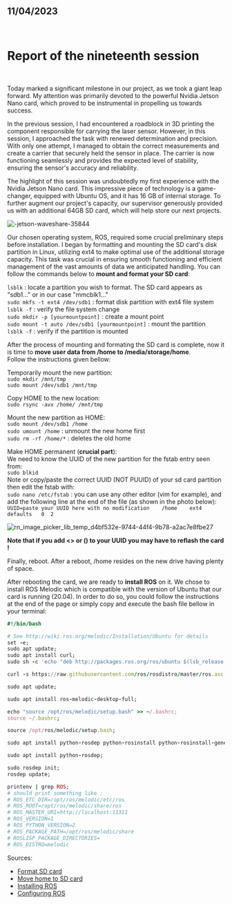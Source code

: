 ## 11/04/2023

<br />

# Report of the nineteenth session

<br />

Today marked a significant milestone in our project, as we took a giant leap forward. My attention was primarily devoted to the powerful Nvidia Jetson Nano card, which proved to be instrumental in propelling us towards success.<br />

In the previous session, I had encountered a roadblock in 3D printing the component responsible for carrying the laser sensor. However, in this session, I approached the task with renewed determination and precision. With only one attempt, I managed to obtain the correct measurements and create a carrier that securely held the sensor in place. The carrier is now functioning seamlessly and provides the expected level of stability, ensuring the sensor's accuracy and reliability.<br />

The highlight of this session was undoubtedly my first experience with the Nvidia Jetson Nano card. This impressive piece of technology is a game-changer, equipped with Ubuntu OS, and it has 16 GB of internal storage. To further augment our project's capacity, our supervisor generously provided us with an additional 64GB SD card, which will help store our next projects.<br />

![-jetson-waveshare-35844](https://user-images.githubusercontent.com/115218309/232207341-64b2d813-9357-45a4-a94c-97a9792ac67f.jpg)

Our chosen operating system, ROS, required some crucial preliminary steps before installation. I began by formatting and mounting the SD card's disk partition in Linux, utilizing ext4 to make optimal use of the additional storage capacity. This task was crucial in ensuring smooth functioning and efficient management of the vast amounts of data we anticipated handling. You can follow the commands below to **mount and format your SD card**:<br />

`lsblk` : locate a partition you wish to format. The SD card appears as "sdb1..." or in our case "mmcblk1..."<br />
`sudo mkfs -t ext4 /dev/sdb1` : format disk partition with ext4 file system<br />
`lsblk -f` : verify the file system change<br />
`sudo mkdir -p [yourmountpoint]` : create a mount point<br />
`sudo mount -t auto /dev/sdb1 [yourmountpoint]` : mount the partition<br />
`lsblk -f` : verify if the partition is mounted<br />

After the process of mounting and formating the SD card is complete, now it is time to **move user data from /home to /media/storage/home**.<br />
Follow the instructions given bellow:<br />

Temporarily mount the new partition:<br />
`sudo mkdir /mnt/tmp`<br />
`sudo mount /dev/sdb1 /mnt/tmp`<br />

Copy HOME to the new location:<br />
`sudo rsync -avx /home/ /mnt/tmp`<br />

Mount the new partition as HOME:<br />
`sudo mount /dev/sdb1 /home`<br />
`sudo umount /home` : unmount the new home first<br />
`sudo rm -rf /home/*` : deletes the old home<br />

Make HOME permanent (**crucial part**):<br />
We need to know the UUID of the new partition for the fstab entry seen from:<br />
`sudo blkid`<br />
Note or copy/paste the correct UUID (NOT PUUID) of your sd card partition then edit the fstab with:<br />
`sudo nano /etc/fstab` : you can use any other editor (vim for example), and add the following line at the end of the file (as shown in the photo below):
`UUID=paste your UUID here with no modification    /home    ext4    defaults   0  2`<br />

![rn_image_picker_lib_temp_d4bf532e-9744-44f4-9b78-a2ac7e8fbe27](https://github.com/anasderkaoui/AutoRCX/assets/115218309/bf36cb6d-6b42-49b1-afd8-848764568a2e)

**Note that if you add <> or () to your UUID you may have to reflash the card !**

Finally, reboot. After a reboot, /home resides on the new drive having plenty of space.<br />

After rebooting the card, we are ready to **install ROS** on it. We chose to install ROS Melodic which is compatible with the version of Ubuntu that our card is running (20.04). In order to do so, you could follow the instructions at the end of the page or simply copy and execute the bash file bellow in your terminal:<br />
```ruby
#!/bin/bash

# See http://wiki.ros.org/melodic/Installation/Ubuntu for details
set -e;
sudo apt update;
sudo apt install curl;
sudo sh -c 'echo "deb http://packages.ros.org/ros/ubuntu $(lsb_release -sc) main" > /etc/apt/sources.list.d/ros-latest.list';

curl -s https://raw.githubusercontent.com/ros/rosdistro/master/ros.asc | sudo apt-key add -;

sudo apt update;

sudo apt install ros-melodic-desktop-full;

echo "source /opt/ros/melodic/setup.bash" >> ~/.bashrc;
source ~/.bashrc;

source /opt/ros/melodic/setup.bash;

sudo apt install python-rosdep python-rosinstall python-rosinstall-generator python-wstool build-essential;

sudo apt install python-rosdep;

sudo rosdep init;
rosdep update;

printenv | grep ROS;
# should print something like :
# ROS_ETC_DIR=/opt/ros/melodic/etc/ros
# ROS_ROOT=/opt/ros/melodic/share/ros
# ROS_MASTER_URI=http://localhost:11311
# ROS_VERSION=1
# ROS_PYTHON_VERSION=2
# ROS_PACKAGE_PATH=/opt/ros/melodic/share
# ROSLISP_PACKAGE_DIRECTORIES=
# ROS_DISTRO=melodic
```
Sources:<br />
- [Format SD card](https://phoenixnap.com/kb/linux-format-disk)
- [Move home to SD card](https://askubuntu.com/questions/21321/move-home-folder-to-second-drive)
- [Installing ROS](http://wiki.ros.org/melodic/Installation/Ubuntu)
- [Configuring ROS](http://wiki.ros.org/fr/ROS/Tutorials/InstallingandConfiguringROSEnvironment)
